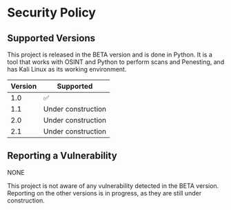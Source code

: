 # Security Policy

## Supported Versions

This project is released in the BETA version and is done in Python. It is a tool that works with OSINT and Python to perform scans and Penesting, and has Kali Linux as its working environment.

| Version | Supported          |
| ------- | ------------------ |
| 1.0   | :white_check_mark: |
| 1.1   | Under construction |
| 2.0   | Under construction |
| 2.1   | Under construction |

## Reporting a Vulnerability

NONE

This project is not aware of any vulnerability detected in the BETA version. Reporting on the other versions is in progress, as they are still under construction.

